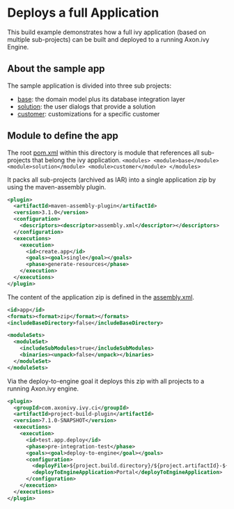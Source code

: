 # Deploys a full Application
This build example demonstrates how a full ivy application (based on multiple sub-projects) can be built and deployed to a running Axon.ivy Engine.

## About the sample app
The sample application is divided into three sub projects:
- [base](base/pom.xml): the domain model plus its database integration layer
- [solution](solution/pom.xml): the user dialogs that provide a solution
- [customer](customer/pom.xml): customizations for a specific customer

## Module to define the app
The root [pom.xml](pom.xml) within this directory is module that references all sub-projects that belong the ivy application.
`<modules>
	<module>base</module>
	<module>solution</module>
	<module>customer</module>
</modules>`

It packs all sub-projects (archived as IAR) into a single application zip by using the maven-assembly plugin. 
```xml
<plugin>
  <artifactId>maven-assembly-plugin</artifactId>
  <version>3.1.0</version>
  <configuration>
    <descriptors><descriptor>assembly.xml</descriptor></descriptors>
  </configuration>
  <executions>
    <execution>
      <id>create.app</id>
      <goals><goal>single</goal></goals>
      <phase>generate-resources</phase>
    </execution>
  </executions>
</plugin>
```

The content of the application zip is defined in the [assembly.xml](assembly.xml).
```xml
<id>app</id>
<formats><format>zip</format></formats>
<includeBaseDirectory>false</includeBaseDirectory>

<moduleSets>
  <moduleSet>
    <includeSubModules>true</includeSubModules>
    <binaries><unpack>false</unpack></binaries>
  </moduleSet>
</moduleSets>
```

Via the deploy-to-engine goal it deploys this zip with all projects to a running Axon.ivy engine.
```xml
<plugin>
  <groupId>com.axonivy.ivy.ci</groupId>
  <artifactId>project-build-plugin</artifactId>
  <version>7.1.0-SNAPSHOT</version>
  <executions>
    <execution>
      <id>test.app.deploy</id>
      <phase>pre-integration-test</phase>
      <goals><goal>deploy-to-engine</goal></goals>
      <configuration>
        <deployFile>${project.build.directory}/${project.artifactId}-${project.version}-app.zip</deployFile>
        <deployToEngineApplication>Portal</deployToEngineApplication>
      </configuration>
    </execution>
  </executions>
</plugin>
```
